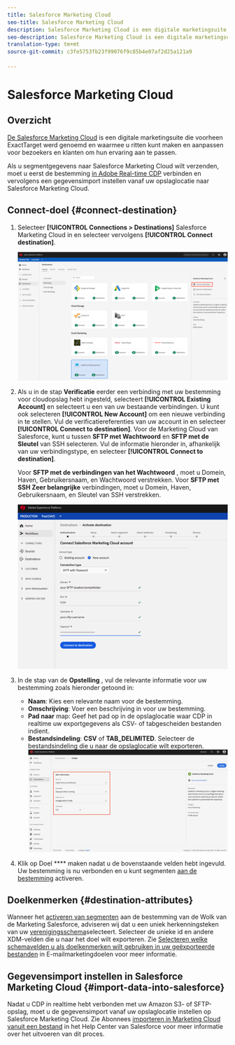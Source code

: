 ```yaml
---
title: Salesforce Marketing Cloud
seo-title: Salesforce Marketing Cloud
description: Salesforce Marketing Cloud is een digitale marketingsuite die voorheen ExactTarget werd genoemd en waarmee u ritten kunt maken en aanpassen voor bezoekers en klanten om hun ervaring aan te passen.
seo-description: Salesforce Marketing Cloud is een digitale marketingsuite die voorheen ExactTarget werd genoemd en waarmee u ritten kunt maken en aanpassen voor bezoekers en klanten om hun ervaring aan te passen.
translation-type: tm+mt
source-git-commit: c3fe5753fb23f99076f9c85b4e07af2d25a121a9

---
```



# Salesforce Marketing Cloud

## Overzicht

[De Salesforce Marketing Cloud](https://www.salesforce.com/products/marketing-cloud/email-marketing/) is een digitale marketingsuite die voorheen ExactTarget werd genoemd en waarmee u ritten kunt maken en aanpassen voor bezoekers en klanten om hun ervaring aan te passen.

Als u segmentgegevens naar Salesforce Marketing Cloud wilt verzenden, moet u eerst de bestemming [in Adobe Real-time CDP](#connect-destination) verbinden en vervolgens een gegevensimport [](#import-data-into-salesforce) instellen vanaf uw opslaglocatie naar Salesforce Marketing Cloud.

## Connect-doel {#connect-destination}

1. Selecteer **[!UICONTROL Connections > Destinations]** Salesforce Marketing Cloud in en selecteer vervolgens **[!UICONTROL Connect destination]**.

   ![Verbinding maken met Salesforce](/help/rtcdp/destinations/assets/connect-salesforce.png)

2. Als u in de stap **Verificatie** eerder een verbinding met uw bestemming voor cloudopslag hebt ingesteld, selecteert **[!UICONTROL Existing Account]** en selecteert u een van uw bestaande verbindingen. U kunt ook selecteren **[!UICONTROL New Account]** om een nieuwe verbinding in te stellen. Vul de verificatiereferenties van uw account in en selecteer **[!UICONTROL Connect to destination]**. Voor de Marketing Cloud van Salesforce, kunt u tussen **SFTP met Wachtwoord** en **SFTP met de Sleutel** van SSH selecteren. Vul de informatie hieronder in, afhankelijk van uw verbindingstype, en selecteer **[!UICONTROL Connect to destination]**.

   Voor **SFTP met de verbindingen van het Wachtwoord** , moet u Domein, Haven, Gebruikersnaam, en Wachtwoord verstrekken.
Voor **SFTP met SSH Zeer belangrijke** verbindingen, moet u Domein, Haven, Gebruikersnaam, en Sleutel van SSH verstrekken.

   ![Salesforce-informatie invullen](/help/rtcdp/destinations/assets/salesforce-authenticate.png)

3. In de stap van de **Opstelling** , vul de relevante informatie voor uw bestemming zoals hieronder getoond in:
   * **Naam**: Kies een relevante naam voor de bestemming.
   * **Omschrijving**: Voer een beschrijving in voor uw bestemming.
   * **Pad naar** map: Geef het pad op in de opslaglocatie waar CDP in realtime uw exportgegevens als CSV- of tabgescheiden bestanden indient.
   * **Bestandsindeling**: **CSV** of **TAB_DELIMITED**. Selecteer de bestandsindeling die u naar de opslaglocatie wilt exporteren.
   ![Basisinformatie over Salesforce](/help/rtcdp/destinations/assets/salesforce-basic-information.png)

4. Klik op Doel **** maken nadat u de bovenstaande velden hebt ingevuld. Uw bestemming is nu verbonden en u kunt segmenten [aan de bestemming](/help/rtcdp/destinations/activate-destinations.md) activeren.

## Doelkenmerken {#destination-attributes}

Wanneer het [activeren van segmenten](/help/rtcdp/destinations/activate-destinations.md) aan de bestemming van de Wolk van de Marketing Salesforce, adviseren wij dat u een uniek herkenningsteken van uw [verenigingsschema](https://www.adobe.io/apis/experienceplatform/home/profile-identity-segmentation/profile-identity-segmentation-services.html#!api-specification/markdown/narrative/technical_overview/unified_profile_architectural_overview/unified_profile_architectural_overview.md)selecteert. Selecteer de unieke id en andere XDM-velden die u naar het doel wilt exporteren. Zie [Selecteren welke schemavelden u als doelkenmerken wilt gebruiken in uw geëxporteerde bestanden](/help/rtcdp/destinations/email-marketing-destinations.md#destination-attributes) in E-mailmarketingdoelen voor meer informatie.

## Gegevensimport instellen in Salesforce Marketing Cloud {#import-data-into-salesforce}

Nadat u CDP in realtime hebt verbonden met uw Amazon S3- of SFTP-opslag, moet u de gegevensimport vanaf uw opslaglocatie instellen op Salesforce Marketing Cloud. Zie Abonnees [importeren in Marketing Cloud vanuit een bestand](https://help.salesforce.com/articleView?id=mc_es_import_subscribers_from_file.htm&type=5) in het Help Center van Salesforce voor meer informatie over het uitvoeren van dit proces.